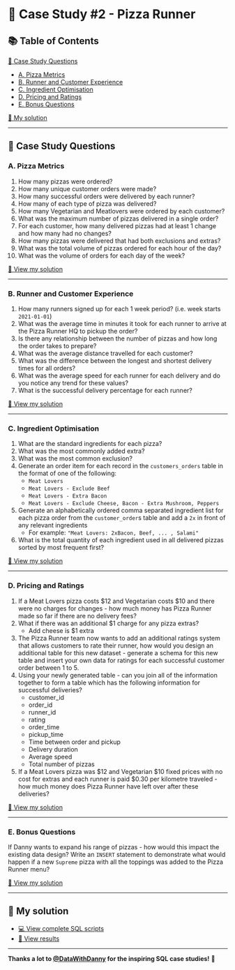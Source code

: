 # 🍕 Case Study #2 - Pizza Runner

## 📚 Table of Contents

[🧩 Case Study Questions](#-case-study-questions)
- [A. Pizza Metrics](#-a-pizza-metrics)
- [B. Runner and Customer Experience](#b-runner-and-customer-experience)
- [C. Ingredient Optimisation](#c-ingredient-optimisation)
- [D. Pricing and Ratings](#d-pricing-and-ratings)
- [E. Bonus Questions](#e-bonus-questions)

[ 📝 My solution ](#-my-solution)

---

## 🧩 Case Study Questions

### A. Pizza Metrics

1. How many pizzas were ordered?
2. How many unique customer orders were made?
3. How many successful orders were delivered by each runner?
4. How many of each type of pizza was delivered?
5. How many Vegetarian and Meatlovers were ordered by each customer?
6. What was the maximum number of pizzas delivered in a single order?
7. For each customer, how many delivered pizzas had at least 1 change and how many had no changes?
8. How many pizzas were delivered that had both exclusions and extras?
9. What was the total volume of pizzas ordered for each hour of the day?
10. What was the volume of orders for each day of the week?

[📂 View my solution](https://github.com/yenoren11/SQL-Practice/blob/main/CaseStudy2-PizzaRunner/Solution/A_PizzaMetrics.md)

---

### B. Runner and Customer Experience

1. How many runners signed up for each 1 week period? (i.e. week starts `2021-01-01`)
2. What was the average time in minutes it took for each runner to arrive at the Pizza Runner HQ to pickup the order?
3. Is there any relationship between the number of pizzas and how long the order takes to prepare?
4. What was the average distance travelled for each customer?
5. What was the difference between the longest and shortest delivery times for all orders?
6. What was the average speed for each runner for each delivery and do you notice any trend for these values?
7. What is the successful delivery percentage for each runner?

[📂 View my solution](https://github.com/yenoren11/SQL-Practice/blob/main/CaseStudy2-PizzaRunner/Solution/B_RunnerandCustomerExperience.md)

---

### C. Ingredient Optimisation

1. What are the standard ingredients for each pizza?
2. What was the most commonly added extra?
3. What was the most common exclusion?
4. Generate an order item for each record in the `customers_orders` table in the format of one of the following:
    - `Meat Lovers`
    - `Meat Lovers - Exclude Beef`
    - `Meat Lovers - Extra Bacon`
    - `Meat Lovers - Exclude Cheese, Bacon - Extra Mushroom, Peppers`
5. Generate an alphabetically ordered comma separated ingredient list for each pizza order from the `customer_order`s table and add a `2x` in front of any relevant ingredients
    - For example: `"Meat Lovers: 2xBacon, Beef, ... , Salami"`
6. What is the total quantity of each ingredient used in all delivered pizzas sorted by most frequent first?

[📂 View my solution](https://github.com/yenoren11/SQL-Practice/blob/main/CaseStudy2-PizzaRunner/Solution/C_IngredientOptimisation.md)

---

### D. Pricing and Ratings

1. If a Meat Lovers pizza costs $12 and Vegetarian costs $10 and there were no charges for changes - how much money has Pizza Runner made so far if there are no delivery fees?
2. What if there was an additional $1 charge for any pizza extras?
    - Add cheese is $1 extra
3. The Pizza Runner team now wants to add an additional ratings system that allows customers to rate their runner, how would you design an additional table for this new dataset - generate a schema for this new table and insert your own data for ratings for each successful customer order between 1 to 5.
4. Using your newly generated table - can you join all of the information together to form a table which has the following information for successful deliveries?
    - customer_id
    - order_id
    - runner_id
    - rating
    - order_time
    - pickup_time
    - Time between order and pickup
    - Delivery duration
    - Average speed
    - Total number of pizzas
5. If a Meat Lovers pizza was $12 and Vegetarian $10 fixed prices with no cost for extras and each runner is paid $0.30 per kilometre traveled - how much money does Pizza Runner have left over after these deliveries?

[📂 View my solution](https://github.com/yenoren11/SQL-Practice/blob/main/CaseStudy2-PizzaRunner/Solution/D_PricingandRatings.md)

---

### E. Bonus Questions

If Danny wants to expand his range of pizzas - how would this impact the existing data design? Write an `INSERT` statement to demonstrate what would happen if a new `Supreme` pizza with all the toppings was added to the Pizza Runner menu?

[📂 View my solution](https://github.com/yenoren11/SQL-Practice/blob/main/CaseStudy2-PizzaRunner/Solution/E_BonusQuestions.md)

---

## 📝 My solution

- [💻 View complete SQL scripts](https://github.com/yenoren11/SQL-Practice/tree/main/CaseStudy2-PizzaRunner/Syntax)
- [🎯 View results](https://github.com/yenoren11/SQL-Practice/tree/main/CaseStudy2-PizzaRunner/Solution)

---

**Thanks a lot to [@DataWithDanny](https://8weeksqlchallenge.com/) for the inspiring SQL case studies!** 🎉


